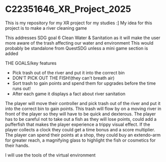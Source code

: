 # C22351646_XR_Project_2025
This is my repository for my XR project for my studies :]
My idea for this project is to make a river cleaning game

This addresses SDG goal 6 Clean Water & Sanitation as it will make the user more aware of the trash affecting our water and environment
This would probably be standalone from QuestSDG unless a mini game section is added


THE GOALS/key features
- Pick trash out of the river and put it into the correct bin
- DON'T PICK OUT THE FISH!(they can't breath air)
- Sort trash to gain points and spend them for upgrades before the time runs out!
- After each game it displays a fact about river sanitation

The player will move their controller and pick trash out of the river and put it into the correct bin to gain points.
This trash will flow by on a moving river in front of the player so they will have to be quick and dexterous.
The player has to be careful not to take out a fish as they will lose points, could add a pufferfish that makes the player experience a trippy visual effect.
If the player collects a clock they could get a time bonus and a score multiplier.
The player can spend their points at a shop, they could buy an extendo-arm for greater reach, a magnifying glass to highlight the fish or cosmetics for their hands.

I will use the tools of the virtual environment


